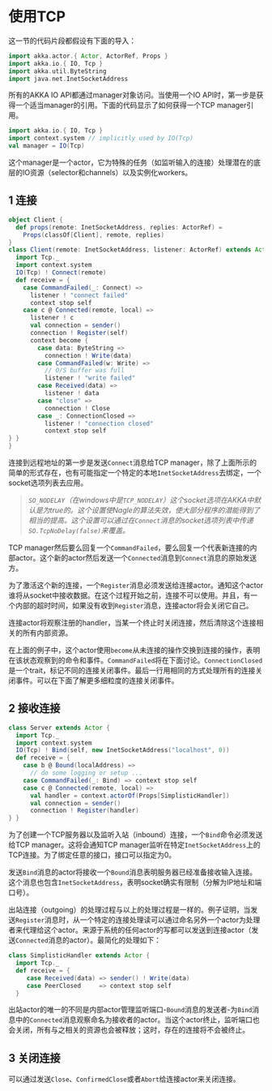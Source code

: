 # 使用TCP

这一节的代码片段都假设有下面的导入：

```scala
import akka.actor.{ Actor, ActorRef, Props }
import akka.io.{ IO, Tcp }
import akka.util.ByteString
import java.net.InetSocketAddress
```

所有的AKKA IO API都通过manager对象访问。当使用一个IO API时，第一步是获得一个适当manager的引用。下面的代码显示了如何获得一个TCP manager引用。

```scala
import akka.io.{ IO, Tcp }
import context.system // implicitly used by IO(Tcp)
val manager = IO(Tcp)
```

这个manager是一个actor，它为特殊的任务（如监听输入的连接）处理潜在的底层的IO资源（selector和channels）以及实例化workers。

## 1 连接

```scala
object Client {
  def props(remote: InetSocketAddress, replies: ActorRef) =
    Props(classOf[Client], remote, replies)
}
class Client(remote: InetSocketAddress, listener: ActorRef) extends Actor {
  import Tcp._
  import context.system
  IO(Tcp) ! Connect(remote)
  def receive = {
    case CommandFailed(_: Connect) =>
      listener ! "connect failed"
      context stop self
    case c @ Connected(remote, local) =>
      listener ! c
      val connection = sender()
      connection ! Register(self)
      context become {
        case data: ByteString =>
          connection ! Write(data)
        case CommandFailed(w: Write) =>
          // O/S buffer was full
          listener ! "write failed"
        case Received(data) =>
          listener ! data
        case "close" =>
          connection ! Close
        case _: ConnectionClosed =>
          listener ! "connection closed"
          context stop self
} }
}
```

连接到远程地址的第一步是发送`Connect`消息给TCP manager，除了上面所示的简单的形式存在，也有可能指定一个特定的本地`InetSocketAddress`去绑定，一个socket选项列表去应用。

> *`SO_NODELAY`（在windows中是`TCP_NODELAY`）这个socket选项在AKKA中默认是为true的。这个设置使Nagle的算法失效，使大部分程序的潜能得到了相当的提高。这个设置可以通过在`Connect`消息的socket选项列表中传递`SO.TcpNoDelay(false)`来覆盖。*

TCP manager然后要么回复一个`CommandFailed`，要么回复一个代表新连接的内部actor。这个新的actor然后发送一个`Connected`消息到`Connect`消息的原始发送方。

为了激活这个新的连接，一个`Register`消息必须发送给连接actor。通知这个actor谁将从socket中接收数据。在这个过程开始之前，连接不可以使用。并且，有一个内部的超时时间，如果没有收到`Register`消息，连接actor将会关闭它自己。

连接actor将观察注册的handler，当某一个终止时关闭连接，然后清除这个连接相关的所有内部资源。

在上面的例子中，这个actor使用`become`从未连接的操作交换到连接的操作，表明在该状态观察到的命令和事件。`CommandFailed`将在下面讨论。`ConnectionClosed`是一个trait，标记不同的连接关闭事件。最后一行用相同的方式处理所有的连接关闭事件。可以在下面了解更多细粒度的连接关闭事件。

## 2 接收连接

```scala
class Server extends Actor {
  import Tcp._
  import context.system
  IO(Tcp) ! Bind(self, new InetSocketAddress("localhost", 0))
  def receive = {
    case b @ Bound(localAddress) =>
      // do some logging or setup ...
    case CommandFailed(_: Bind) => context stop self
    case c @ Connected(remote, local) =>
      val handler = context.actorOf(Props[SimplisticHandler])
      val connection = sender()
      connection ! Register(handler)
} }
```

为了创建一个TCP服务器以及监听入站（inbound）连接，一个`Bind`命令必须发送给TCP manager。这将会通知TCP manager监听在特定`InetSocketAddress`上的TCP连接。为了绑定任意的接口，接口可以指定为0。

发送`Bind`消息的actor将接收一个`Bound`消息表明服务器已经准备接收输入连接。这个消息也包含`InetSocketAddress`，表明socket确实有限制（分解为IP地址和端口号）。

出站连接（outgoing）的处理过程与以上的处理过程是一样的。例子证明，当发送`Register`消息时，从一个特定的连接处理读可以通过命名另外一个actor为处理者来代理给这个actor。来源于系统的任何actor的写都可以发送到连接actor（发送`Connected`消息的actor）。最简化的处理如下：

```scala
class SimplisticHandler extends Actor {
  import Tcp._
  def receive = {
     case Received(data) => sender() ! Write(data)
￼    case PeerClosed     => context stop self
  }
```

出站actor的唯一的不同是内部actor管理监听端口-`Bound`消息的发送者-为`Bind`消息中的`Connected`消息观察命名为接收者的actor。当这个actor终止，监听端口也会关闭，所有与之相关的资源也会被释放；这时，存在的连接将不会被终止。

## 3 关闭连接

可以通过发送`Close`、`ConfirmedClose`或者`Abort`给连接actor来关闭连接。

